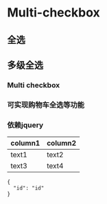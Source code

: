 # Multi-checkbox
## 全选
## 多级全选  
### Multi checkbox  
### 可实现购物车全选等功能
### 依赖jquery
|column1|column2|
|-|-|
|text1|text2|
|text3|text4|
```
{
  "id": "id"
}
```
